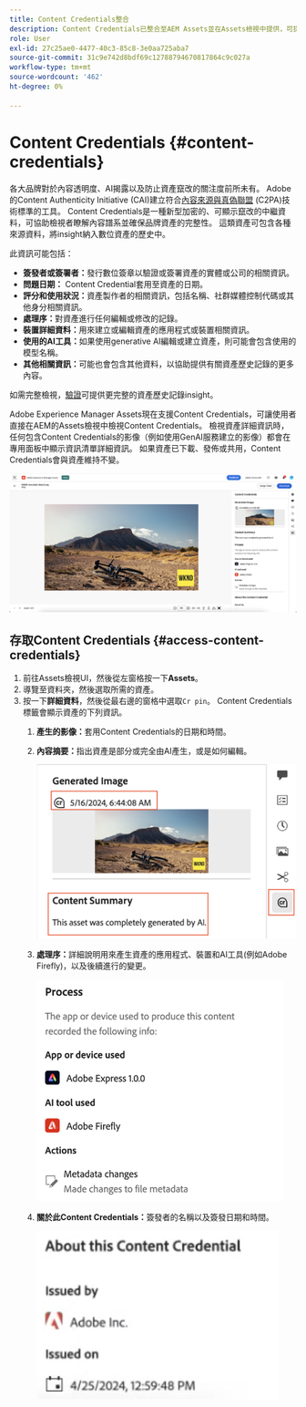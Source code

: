 ```yaml
---
title: Content Credentials整合
description: Content Credentials已整合至AEM Assets並在Assets檢視中提供，可提供資產歷史記錄的上下文，包括資產的製作方式以及參與建立資產的對象。 就像數位內容的營養標籤一樣，Content Credentials可以協助提高透明度並與受眾建立信任。
role: User
exl-id: 27c25ae0-4477-40c3-85c8-3e0aa725aba7
source-git-commit: 31c9e742d8bdf69c12788794670817864c9c027a
workflow-type: tm+mt
source-wordcount: '462'
ht-degree: 0%

---
```


# Content Credentials {#content-credentials}

各大品牌對於內容透明度、AI揭露以及防止資產竄改的關注度前所未有。 Adobe的Content Authenticity Initiative (CAI)建立符合[內容來源與真偽聯盟](https://c2pa.org/specifications/specifications/1.1/specs/C2PA_Specification.html#_trust_model) (C2PA)技術標準的工具。 Content Credentials是一種新型加密的、可顯示竄改的中繼資料，可協助檢視者瞭解內容譜系並確保品牌資產的完整性。 這類資產可包含各種來源資料，將insight納入數位資產的歷史中。

此資訊可能包括：

* **簽發者或簽署者：**&#x200B;發行數位簽章以驗證或簽署資產的實體或公司的相關資訊。
* **問題日期：** Content Credential套用至資產的日期。
* **評分和使用狀況：**&#x200B;資產製作者的相關資訊，包括名稱、社群媒體控制代碼或其他身分相關資訊。
* **處理序：**&#x200B;對資產進行任何編輯或修改的記錄。
* **裝置詳細資料：**&#x200B;用來建立或編輯資產的應用程式或裝置相關資訊。
* **使用的AI工具：**&#x200B;如果使用generative AI編輯或建立資產，則可能會包含使用的模型名稱。
* **其他相關資訊：**&#x200B;可能也會包含其他資料，以協助提供有關資產歷史記錄的更多內容。

如需完整檢視，[驗證](https://contentcredentials.org/verify)可提供更完整的資產歷史記錄insight。

Adobe Experience Manager Assets現在支援Content Credentials，可讓使用者直接在AEM的Assets檢視中檢視Content Credentials。 檢視資產詳細資訊時，任何包含Content Credentials的影像（例如使用GenAI服務建立的影像）都會在專用面板中顯示資訊清單詳細資訊。 如果資產已下載、發佈或共用，Content Credentials會與資產維持不變。

![個資產](/help/assets/assets/content-credentials.png)

## 存取Content Credentials {#access-content-credentials}

1. 前往Assets檢視UI，然後從左窗格按一下&#x200B;**Assets**。
1. 導覽至資料夾，然後選取所需的資產。
1. 按一下&#x200B;**詳細資料**，然後從最右邊的窗格中選取`Cr pin`。 Content Credentials標籤會顯示資產的下列資訊。
   1. **產生的影像：**&#x200B;套用Content Credentials的日期和時間。
   1. **內容摘要：**&#x200B;指出資產是部分或完全由AI產生，或是如何編輯。

      ![內容認證](/help/assets/assets/content-credentials1.png)
   1. **處理序：**&#x200B;詳細說明用來產生資產的應用程式、裝置和AI工具(例如Adobe Firefly)，以及後續進行的變更。

      ![處理程式](/help/assets/assets/CR-Process.png)
   1. **關於此Content Credentials：**&#x200B;簽發者的名稱以及簽發日期和時間。

      ![簽發者](/help/assets/assets/CR-issuer.png)
